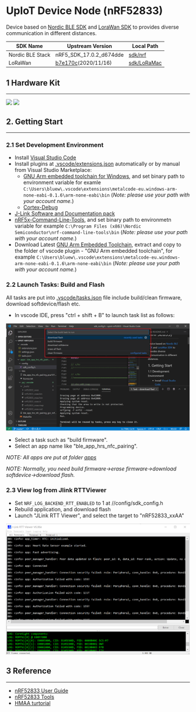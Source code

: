 # UpIoT Device Node (nRF52833)

Device based on [Nordic BLE SDK](./sdk/nrf) and [LoraWan SDK](./sdk/LoRaMac) to provides diverse communication in different distances.

| SDK Name | Upstream Version | Local Path |
| -------- | ---------------- | ---------- |
| Nordic BLE Stack | nRF5_SDK_17.0.2_d674dde | [sdk/nrf](./sdk/nrf) |
| LoRaWan | [b7e170c](https://github.com/Lora-net/LoRaMac-node/commit/b7e170c9036dbbf05b3a27d4364dd9576793d840)(2020/11/16) | [sdk/LoRaMac](./sdk/LoRaMac) |

## 1 Hardware Kit

---

![](https://www.cnx-software.com/wp-content/uploads/2019/10/nRF52833-DK.jpg)
![](https://www.cnx-software.com/wp-content/uploads/2019/10/nRF52833-vs-nRF52832-vs-nRF52840.png)

## 2. Getting Start

----

### 2.1 Set Development Environment

- Install [Visual Studio Code](https://code.visualstudio.com/download)
- Install plugins at [.vscode/extensions.json](.vscode/extensions.json) automatically or by manual from Visual Studio Marketplace:
    - [GNU Arm embedded toolchain for Windows](https://marketplace.visualstudio.com/items?itemName=metalcode-eu.windows-arm-none-eabi), and set binary path to environment variable for examle `C:\Users\bluew\.vscode\extensions\metalcode-eu.windows-arm-none-eabi-0.1.6\arm-none-eabi\bin` (_Note: please use your path with your account name._)
    - [Cortex-Debug](https://marketplace.visualstudio.com/items?itemName=marus25.cortex-debug)
- [J-Link Software and Documentation pack](https://www.segger.com/downloads/jlink/#J-LinkSoftwareAndDocumentationPack)
- [nRF5x-Command-Line-Tools](https://www.nordicsemi.com/eng/nordic/Products/nRF52840/nRF5x-Command-Line-Tools-Win32/58850), and set binary path to environmetn variable for example `C:\Program Files (x86)\Nordic Semiconductor\nrf-command-line-tools\bin` (_Note: please use your path with your account name._)
- Download Latest [GNU Arm Embedded Toolchain](https://developer.arm.com/tools-and-software/open-source-software/developer-tools/gnu-toolchain/gnu-rm/downloads), extract and copy to the folder of vscode plugin - "GNU Arm embedded toolchain", for example `C:\Users\bluew\.vscode\extensions\metalcode-eu.windows-arm-none-eabi-0.1.6\arm-none-eabi\bin` (_Note: please use your path with your account name._)

### 2.2 Launch Tasks: Build and Flash

All tasks are put into [.vscode/tasks.json](.vscode/tasks.json) file include build/clean firmware, download softdevice/flash etc.

- In vscode IDE, press "ctrl + shift + B" to launch task list as follows:

![](docs/launch_tasks.png)

- Select a task such as "build firmware".
- Select an app name like "ble_app_hrs_nfc_pairing".

_NOTE: All apps are put at folder [apps](apps)_

_NOTE: Normally, you need build firmware->erase firmware->download softdevice->download flash._

### 2.3 View log from Jlink RTTViewer

- Set `NRF_LOG_BACKEND_RTT_ENABLED` to 1 at <apps>/<app>/config/sdk_config.h
- Rebuild application, and download flash
- Launch "JLink RTT Viewer", and select the target to "nRF52833_xxAA"

![](docs/use_rtt_logging.png)

## 3 Reference

---

- [nRF52833 User Guide](https://infocenter.nordicsemi.com/index.jsp?topic=%2Fstruct_nrf52%2Fstruct%2Fnrf52833.html&cp=3_1)
- [nRF52833 Tools](https://infocenter.nordicsemi.com/index.jsp?topic=%2Fug_nrf52833_dk%2FUG%2Fnrf52833_DK%2FnRF52833_nordic_tools.html)
- [HMAA turtorial](https://github.com/lukejin-dev/HMAA/blob/master/doc/%E5%A6%82%E4%BD%95%E4%BD%BF%E7%94%A8Vscode%E5%BC%80%E5%8F%91%E8%B0%83%E8%AF%95nRF52832.md)